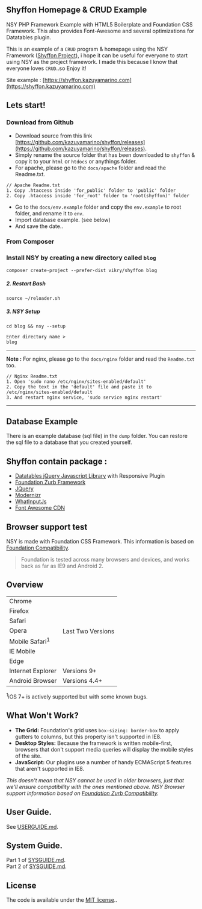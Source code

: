 ## Shyffon Homepage & CRUD Example
NSY PHP Framework Example with HTML5 Boilerplate and Foundation CSS Framework. This also provides Font-Awesome and several optimizations for Datatables plugin.

This is an example of a `CRUD` program & homepage using the NSY Framework ([Shyffon Project](https://github.com/kazuyamarino/shyffon)), i hope it can be useful for everyone to start using NSY as the project framework. I made this because I know that everyone loves `CRUD`..so Enjoy it!

Site example :
[https://shyffon.kazuyamarino.com](https://shyffon.kazuyamarino.com)

## Lets start!
### Download from Github
* Download source from this link [https://github.com/kazuyamarino/shyffon/releases](https://github.com/kazuyamarino/shyffon/releases).
* Simply rename the source folder that has been downloaded to `shyffon` & copy it to your `html` or `htdocs` or anythings folder.
* For apache, please go to the `docs/apache` folder and read the Readme.txt.

```
// Apache Readme.txt
1. Copy .htaccess inside 'for_public' folder to 'public' folder
2. Copy .htaccess inside 'for_root' folder to 'root(shyffon)' folder
```

* Go to the `docs/env.example` folder and copy the `env.example` to root folder, and rename it to `env`.
* Import database example. (see below)
* And save the date..

### From Composer

### Install NSY by creating a new directory called `blog`
```
composer create-project --prefer-dist vikry/shyffon blog
```

##### 2. Restart Bash
```
source ~/reloader.sh
```

##### 3. NSY Setup
```
cd blog && nsy --setup

Enter directory name >
blog
```

---

**Note :**
For nginx, please go to the `docs/nginx` folder and read the `Readme.txt` too.

```
// Nginx Readme.txt
1. Open 'sudo nano /etc/nginx/sites-enabled/default'
2. Copy the text in the 'default' file and paste it to /etc/nginx/sites-enabled/default
3. And restart nginx service, 'sudo service nginx restart'
```

---

## Database Example
There is an example database (sql file) in the `dump` folder. You can restore the sql file to a database that you created yourself.

## Shyffon contain package :
* [Datatables jQuery Javascript Library](https://www.datatables.net/) with Responsive Plugin
* [Foundation Zurb Framework](https://foundation.zurb.com/)
* [JQuery](https://jquery.com/)
* [Modernizr](https://modernizr.com/)
* [WhatInputJs](https://github.com/ten1seven/what-input)
* [Font Awesome CDN](https://fontawesome.com/)

## Browser support test
NSY is made with Foundation CSS Framework. This information is based on [Foundation Compatibility](https://foundation.zurb.com/sites/docs/compatibility.html).

>Foundation is tested across many browsers and devices, and works back as far as IE9 and Android 2.

## Overview
<table class="docs-compat-table">
  <tr>
    <td>Chrome</td>
    <td class="works" rowspan="7">Last Two Versions</td>
  </tr>
  <tr><td>Firefox</td></tr>
  <tr><td>Safari</td></tr>
  <tr><td>Opera</td></tr>
  <tr><td>Mobile Safari<sup>1</sup></td></tr>
  <tr><td>IE Mobile</td></tr>
  <tr><td>Edge</td></tr>
  <tr>
    <td>Internet Explorer</td>
    <td class="works">Versions 9+</td>
  </tr>
  <tr>
    <td>Android Browser</td>
    <td class="works">Versions 4.4+</td>
  </tr>
</table>

<sup>1</sup>iOS 7+ is actively supported but with some known bugs.

## What Won't Work?
* **The Grid:** Foundation's grid uses `box-sizing: border-box` to apply gutters to columns, but this property isn't supported in IE8.
* **Desktop Styles:** Because the framework is written mobile-first, browsers that don't support media queries will display the mobile styles of the site.
* **JavaScript:** Our plugins use a number of handy ECMAScript 5 features that aren't supported in IE8.

*This doesn't mean that NSY cannot be used in older browsers,
just that we'll ensure compatibility with the ones mentioned above.*
*NSY Browser support information based on [Foundation Zurb Compatibility](https://foundation.zurb.com/sites/docs/compatibility.html).*

## User Guide.
See [USERGUIDE.md](https://github.com/kazuyamarino/nsy-docs/blob/master/USERGUIDE.md).

## System Guide.
Part 1 of [SYSGUIDE.md](https://github.com/kazuyamarino/nsy-docs/blob/master/SYSGUIDE_1.md).<br/>
Part 2 of [SYSGUIDE.md](https://github.com/kazuyamarino/nsy-docs/blob/master/SYSGUIDE_2.md).

## License
The code is available under the [MIT license](LICENSE.txt)..
